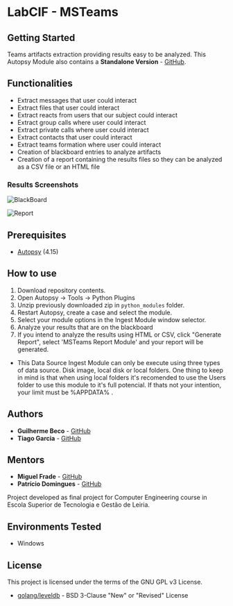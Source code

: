 # LabCIF - MSTeams

## Getting Started

Teams artifacts extraction providing results easy to be analyzed. This Autopsy Module also contains a **Standalone Version** - [GitHub](https://github.com/GuilhermeBeco/ProjetoEI).
## Functionalities

* Extract messages that user could interact
* Extract files that user could interact
* Extract reacts from users that our subject could interact
* Extract group calls where user could interact
* Extract private calls where user could interact
* Extract contacts that user could interact
* Extract teams formation where user could interact
* Creation of blackboard entries to analyze artifacts
* Creation of a report containing the results files so they can be analyzed as a CSV file or an HTML file

### Results Screenshots

![BlackBoard](https://i.imgur.com/BcfdhMQ.png)

![Report](https://i.imgur.com/k9YxUCK.png)

## Prerequisites

* [Autopsy](https://www.autopsy.com/download/) (4.15)

## How to use
1. Download repository contents.
2. Open Autopsy -> Tools -> Python Plugins
3. Unzip previously downloaded zip in `python_modules` folder.
4. Restart Autopsy, create a case and select the module.
5. Select your module options in the Ingest Module window selector.
6. Analyze your results that are on the blackboard
6. If you intend to analyze the results using HTML or CSV, click "Generate Report", select 'MSTeams Report Module' and your report will be generated.

* This Data Source Ingest Module can only be execute using three types of data source. Disk image, local disk or local folders. One thing to keep in mind is that when using local folders it's recomended to use the Users folder to use this module to it's full potencial. If thats not your intention, your limit must be %APPDATA% .


## Authors

* **Guilherme Beco** - [GitHub](https://github.com/GuilhermeBeco)
* **Tiago Garcia** - [GitHub](https://github.com/tiagohgarcia)

## Mentors

* **Miguel Frade** - [GitHub](https://github.com/mfrade)
* **Patrício Domingues** - [GitHub](https://github.com/PatricioDomingues)

Project developed as final project for Computer Engineering course in Escola Superior de Tecnologia e Gestão de Leiria.

## Environments Tested

* Windows 

## License

This project is licensed under the terms of the GNU GPL v3 License.

* [golang/leveldb](https://github.com/golang/leveldb) - BSD 3-Clause "New" or "Revised" License
